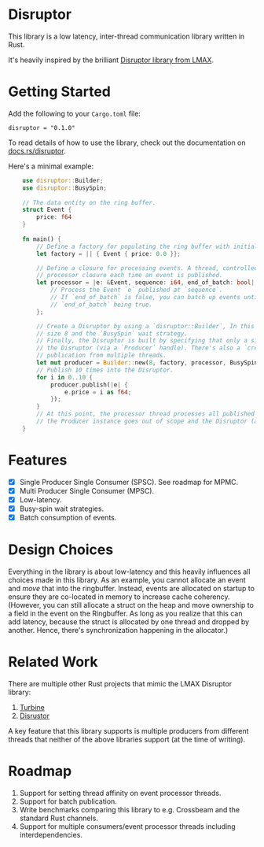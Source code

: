 # Disruptor

This library is a low latency, inter-thread communication library written in Rust.

It's heavily inspired by the brilliant
[Disruptor library from LMAX](https://github.com/LMAX-Exchange/disruptor).

# Getting Started

Add the following to your `Cargo.toml` file:

    disruptor = "0.1.0"

To read details of how to use the library, check out the documentation on [docs.rs/disruptor](https://docs.rs/disruptor).

Here's a minimal example:

```rust
    use disruptor::Builder;
    use disruptor::BusySpin;
    
    // The data entity on the ring buffer.
    struct Event {
        price: f64
    }
    
    fn main() {
		// Define a factory for populating the ring buffer with initialized events.
		let factory = || { Event { price: 0.0 }};

		// Define a closure for processing events. A thread, controlled by the disruptor, will run this
		// processor closure each time an event is published.
		let processor = |e: &Event, sequence: i64, end_of_batch: bool| {
			// Process the Event `e` published at `sequence`.
			// If `end_of_batch` is false, you can batch up events until it's invoked with
			// `end_of_batch` being true.
		};

		// Create a Disruptor by using a `disruptor::Builder`, In this example, the ring buffer has
		// size 8 and the `BusySpin` wait strategy.
		// Finally, the Disruptor is built by specifying that only a single thread will publish into
		// the Disruptor (via a `Producer` handle). There's also a `create_with_multi_producer()` for
		// publication from multiple threads.
		let mut producer = Builder::new(8, factory, processor, BusySpin).create_with_single_producer();
		// Publish 10 times into the Disruptor.
		for i in 0..10 {
			producer.publish(|e| {
				e.price = i as f64;
			});
		}
		// At this point, the processor thread processes all published events and then stops as
		// the Producer instance goes out of scope and the Disruptor (and the Producer) are dropped.
    }
```

# Features

- [x] Single Producer Single Consumer (SPSC). See roadmap for MPMC.
- [x] Multi Producer Single Consumer (MPSC).
- [x] Low-latency.
- [x] Busy-spin wait strategies.
- [x] Batch consumption of events.

# Design Choices

Everything in the library is about low-latency and this heavily influences all choices made in this library.
As an example, you cannot allocate an event and *move* that into the ringbuffer. Instead, events
are allocated on startup to ensure they are co-located in memory to increase cache coherency.
(However, you can still allocate a struct on the heap and move ownership to a field in the event on the Ringbuffer.
As long as you realize that this can add latency, because the struct is allocated by one thread and dropped by another.
Hence, there's synchronization happening in the allocator.)

# Related Work

There are multiple other Rust projects that mimic the LMAX Disruptor library:
1. [Turbine](https://github.com/polyfractal/Turbine)
2. [Disrustor](https://github.com/sklose/disrustor)

A key feature that this library supports is multiple producers from different threads
that neither of the above libraries support (at the time of writing).

# Roadmap

1. Support for setting thread affinity on event processor threads.
2. Support for batch publication.
3. Write benchmarks comparing this library to e.g. Crossbeam and the standard Rust channels.
4. Support for multiple consumers/event processor threads including interdependencies.